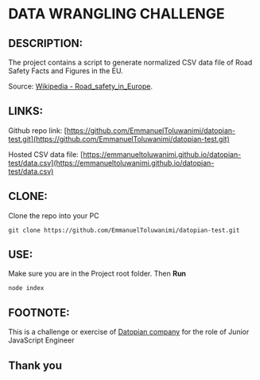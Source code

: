# DATA WRANGLING CHALLENGE

## DESCRIPTION:
The project contains a script to generate normalized CSV data file of Road Safety Facts and Figures in the EU. 

Source: [Wikipedia - Road_safety_in_Europe](https://en.wikipedia.org/wiki/Road_safety_in_Europe).

## LINKS:
Github repo link: [https://github.com/EmmanuelToluwanimi/datopian-test.git](https://github.com/EmmanuelToluwanimi/datopian-test.git)

Hosted CSV data file: [https://emmanueltoluwanimi.github.io/datopian-test/data.csv](https://emmanueltoluwanimi.github.io/datopian-test/data.csv)

## CLONE:
Clone the repo into your PC
```
git clone https://github.com/EmmanuelToluwanimi/datopian-test.git
```

## USE:
Make sure you are in the Project root folder. Then **Run**
```
node index
```
## FOOTNOTE:
This is a challenge or exercise of [Datopian company](https://www.datopian.com/) for the role of Junior JavaScript Engineer

## Thank you